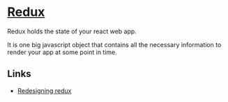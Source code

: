 # [Redux](https://redux.js.org)
Redux holds the state of your react web app.

It is one big javascript object that contains all the necessary information to render your app at some point in time.

## Links
- [Redesigning redux](https://hackernoon.com/redesigning-redux-b2baee8b8a38)
